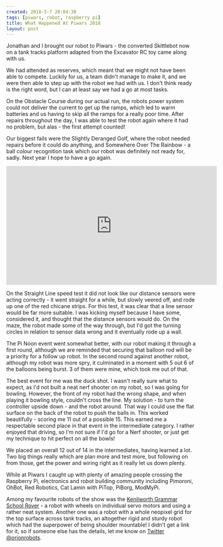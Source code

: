 ```yaml
---
created: 2018-5-7 20:04:30
tags: [piwars, robot, raspberry pi]
title: What Happened At Piwars 2018
layout: post
---
```

Jonathan and I brought our robot to Piwars - the converted Skittlebot now on a tank tracks platform adapted from the Excavator RC toy came along with us.

We had attended as reserves, which meant that we might not have been able to compete. Luckily for us, a team didn't manage to make it, and we were then able to step up with the robot we had with us. I don't think ready is the right word, but I can at least say we had a go at most tasks.

On the Obstacle Course during our actual run, the robots power system could not deliver the current to get up the ramps, which led to warm batteries and us having to skip all the ramps for a really poor time. After repairs throughout the day, I was able to test the robot again where it had no problem, but alas - the first attempt counted!

Our biggest fails were the Slightly Deranged Golf, where the robot needed repairs before it could do anything, and Somewhere Over The Rainbow - a ball colour recognition task which our robot was definitely not ready for, sadly. Next year I hope to have a go again.

<div class="embed-responsive embed-responsive-16by9">
<iframe width="560" height="315" src="https://www.youtube.com/embed/jm0AX-WYSGY" frameborder="0" allowfullscreen="True"></iframe>
</div>

On the Straight Line speed test it did not look like our distance sensors were acting correctly - it went straight for a while, but slowly veered off, and rode up one of the red chicane strips. For this test, it was clear that a line sensor would be far more suitable. I was kicking myself because I have some, considered it, and thought that the distance sensors would do. On the maze, the robot made some of the way through, but I'd got the turning circles in relation to sensor data wrong and it eventually rode up a wall.

The Pi Noon event went somewhat better, with our robot making it through a first round, although we are reminded that securing that balloon rod will be a priority for a follow up robot. In the second round against another robot, although my robot was more spry, it culminated in a moment with 5 out 6 of the balloons being burst. 3 of them were mine, which took me out of that.

The best event for me was the duck shot. I wasn't really sure what to expect, as I'd not built a neat nerf shooter on my robot, so I was going for bowling. However, the front of my robot had the wrong shape, and when playing it bowling style, couldn't cross the line. My solution - to turn the controller upside down - and the robot around. That way I could use the flat surface on the back of the robot to push the balls in. This worked beautifully - scoring me 11 out of a possible 15. This earned me a respectable second place in that event in the intermediate category. I rather enjoyed that driving, so I'm not sure if I'd go for a Nerf shooter, or just get my technique to hit perfect on all the bowls!

We placed an overall 12 out of 14 in the intermediates, having learned a lot. Two big things really which are plan more and test more, but following on from those, get the power and wiring right as it really let us down plenty.

While at Piwars I caught up with plenty of amazing people crossing the Raspberry Pi, electronics and robot building community including Pimoroni, OhBot, Red Robotics, Cat Lamin with PiTop, PiBorg, ModMyPi.

Among my favourite robots of the show was the [Kenilworth Grammar School Rover](https://gccpiwars.wordpress.com/2018/04/20/final-word-before-the-competition/) - a robot with wheels on individual servo motors and using a rather neat system. Another one was a robot with a whole neopixel grid for the top surface across tank tracks, an altogether rigid and sturdy robot which had the superpower of being shoulder mountable! I didn't get a link for it, so if someone else has the details, let me know on [Twitter @orionrobots](//twitter.com/orionrobots).


